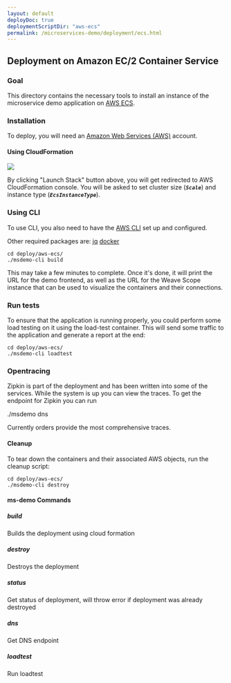 ```yaml
---
layout: default
deployDoc: true
deploymentScriptDir: "aws-ecs"
permalink: /microservices-demo/deployment/ecs.html
---
```


## Deployment on Amazon EC/2 Container Service

<!-- deploy-doc require-env AWS_ACCESS_KEY_ID AWS_SECRET_ACCESS_KEY AWS_DEFAULT_REGION -->

<!-- deploy-doc-hidden pre-install

    mkdir -p ~/.ssh/
    curl -sSL https://get.docker.com/ | sh
    apt-get install -yq curl jq python-pip unzip build-essential python-dev
    pip install awscli

-->

### Goal

This directory contains the necessary tools to install an instance of the microservice demo application on [AWS ECS](http://docs.aws.amazon.com/AmazonECS/latest/developerguide/Welcome.html).

### Installation

To deploy, you will need an [Amazon Web Services (AWS)](http://aws.amazon.com) account.

#### Using CloudFormation

[![](https://s3.amazonaws.com/cloudformation-examples/cloudformation-launch-stack.png)](https://console.aws.amazon.com/cloudformation/home#/stacks/new?templateURL=https:%2F%2Fs3.amazonaws.com%2Fweaveworks-cfn-public%2Fmicroservices-demo%2Fmicroservices-demo.json)

By clicking "Launch Stack" button above, you will get redirected to AWS CloudFormation console. You will be asked to set cluster size (***`Scale`***) and instance type (***`EcsInstanceType`***).

### Using CLI

To use CLI, you also need to have the [AWS CLI](http://docs.aws.amazon.com/cli/latest/userguide/cli-chap-getting-set-up.html) set up and configured.

Other required packages are:
[jq](https://stedolan.github.io/jq/)
[docker](https://docs.docker.com/engine/getstarted/step_one/)


<!-- deploy-doc-start create-infrastructure -->

    cd deploy/aws-ecs/
    ./msdemo-cli build

<!-- deploy-doc-end -->


This may take a few minutes to complete. Once it's done, it will print the URL for the demo frontend, as well as the URL for the Weave Scope instance that can be used to visualize the containers and their connections.

### Run tests

To ensure that the application is running properly, you could perform some load testing on it using the load-test container. This will send some traffic to the application and generate a report at the end:

<!-- deploy-doc-start run-tests -->

    cd deploy/aws-ecs/
    ./msdemo-cli loadtest

<!-- deploy-doc-end -->

<!-- deploy-doc-hidden run-tests

    chmod 600 -R ~/.ssh/
    instance=$(aws ec2 describe-instances -\-filter "Name=key-name,Values=microservices-demo-key" "Name=instance-state-name,Values=running" | jq -r ".Reservations[0].Instances[0].PublicIpAddress")
    ssh -i ~/.ssh/microservices-demo-key.pem -o StrictHostKeyChecking=no ec2-user@$instance "eval \$(weave env); docker run -\-rm -t weaveworksdemos/healthcheck:snapshot -s user,catalogue,cart,shipping,payment,orders,queue-master -d 180 -r 5"

    if [ $? -ne 0 ]; then
        exit 1;
    fi
-->

### Opentracing

Zipkin is part of the deployment and has been written into some of the services.  While the system is up you can view the traces.
To get the endpoint for Zipkin you can run 

./msdemo dns

Currently orders provide the most comprehensive traces.

#### Cleanup

To tear down the containers and their associated AWS objects, run the cleanup script:

<!-- deploy-doc-start destroy-infrastructure -->

    cd deploy/aws-ecs/
    ./msdemo-cli destroy

<!-- deploy-doc-end -->

#### ms-demo Commands

##### build
Builds the deployment using cloud formation

##### destroy
Destroys the deployment

##### status
Get status of deployment, will throw error if deployment was already destroyed

##### dns
Get DNS endpoint

##### loadtest
Run loadtest
